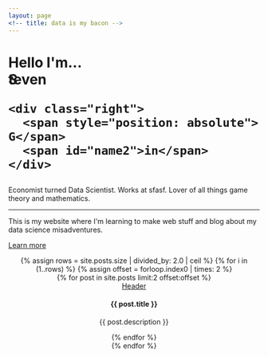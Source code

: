 ```yaml
---
layout: page
<!-- title: data is my bacon -->
---
```


<div class="jumbotron">
  <h1 class="display-5">Hello I'm...

<div class="container">
  <div class="name">
    <div class="left">
      <span style="position: absolute">S</span>
      <span id="name">teven</span>
    </div>

    <div class="right">
      <span style="position: absolute"> G</span>
      <span id="name2">in</span>
    </div>
  </div>
</div>

</h1>

<p class="lead">Economist turned Data Scientist. Works at sfasf. Lover of all things game theory and mathematics.</p>
<hr class="my-4">
<p>This is my website where I'm learning to make web stuff and blog about my data science misadventures.</p>
<p class="lead">
  <a class="btn btn-primary btn-lg" href="#" role="button">Learn more</a>
</p>
</div>

<center>
<div class = "container">
{% assign rows = site.posts.size | divided_by: 2.0 | ceil %}
{% for i in (1..rows) %}
  {% assign offset = forloop.index0 | times: 2 %}
  <div class = "row">
    {% for post in site.posts limit:2 offset:offset %}
      <div class = "col-sm-6">
      <div class="card border-dark mb-3" style="max-width: 20rem;">
        <div class="card-header">
          <a href = "{{ post.url }}"> Header </a>
        </div>
        <div class="card-body">
          <h4 class="card-title">{{ post.title }}</h4>
          <p class="card-text">{{ post.description }}</p>
        </div>
      </div>
      </div>
    {% endfor %}
  </div>
{% endfor %}
</div>
</center>
